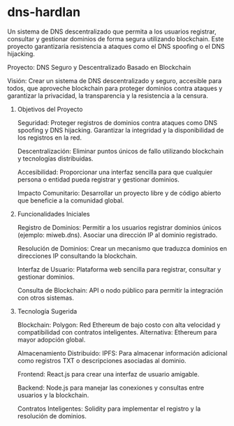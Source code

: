 # dns-hardlan
Un sistema de DNS descentralizado que permita a los usuarios registrar, consultar y gestionar dominios de forma segura utilizando blockchain. Este proyecto garantizaría resistencia a ataques como el DNS spoofing o el DNS hijacking.

Proyecto: DNS Seguro y Descentralizado Basado en Blockchain

Visión:
Crear un sistema de DNS descentralizado y seguro, accesible para todos, que aproveche blockchain para proteger dominios contra ataques y garantizar la privacidad, la transparencia y la resistencia a la censura.
1. Objetivos del Proyecto

    Seguridad:
        Proteger registros de dominios contra ataques como DNS spoofing y DNS hijacking.
        Garantizar la integridad y la disponibilidad de los registros en la red.

    Descentralización:
        Eliminar puntos únicos de fallo utilizando blockchain y tecnologías distribuidas.

    Accesibilidad:
        Proporcionar una interfaz sencilla para que cualquier persona o entidad pueda registrar y gestionar dominios.

    Impacto Comunitario:
        Desarrollar un proyecto libre y de código abierto que beneficie a la comunidad global.

2. Funcionalidades Iniciales

    Registro de Dominios:
        Permitir a los usuarios registrar dominios únicos (ejemplo: miweb.dns).
        Asociar una dirección IP al dominio registrado.

    Resolución de Dominios:
        Crear un mecanismo que traduzca dominios en direcciones IP consultando la blockchain.

    Interfaz de Usuario:
        Plataforma web sencilla para registrar, consultar y gestionar dominios.

    Consulta de Blockchain:
        API o nodo público para permitir la integración con otros sistemas.

3. Tecnología Sugerida

    Blockchain:
        Polygon: Red Ethereum de bajo costo con alta velocidad y compatibilidad con contratos inteligentes.
        Alternativa: Ethereum para mayor adopción global.

    Almacenamiento Distribuido:
        IPFS: Para almacenar información adicional como registros TXT o descripciones asociadas al dominio.

    Frontend:
        React.js para crear una interfaz de usuario amigable.

    Backend:
        Node.js para manejar las conexiones y consultas entre usuarios y la blockchain.

    Contratos Inteligentes:
        Solidity para implementar el registro y la resolución de dominios.
